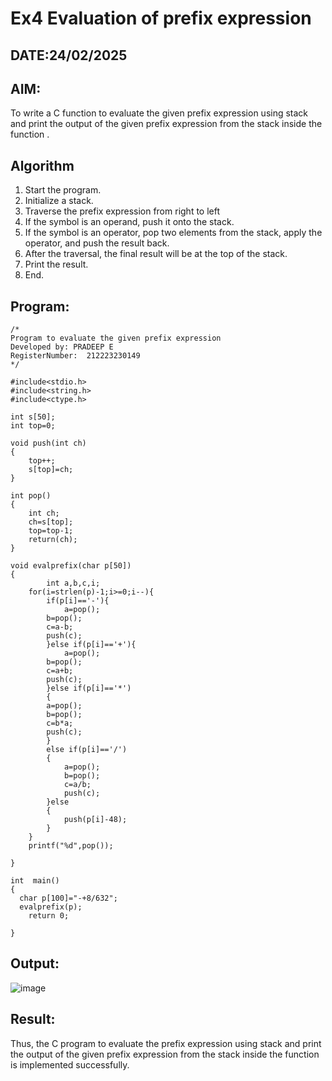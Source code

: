 # Ex4 Evaluation of prefix expression
## DATE:24/02/2025
## AIM:
To write a C function to evaluate the given prefix expression using stack and print the output of the given prefix expression from the stack inside the function . 

## Algorithm

1. Start the program.
2. Initialize a stack. 
3. Traverse the prefix expression from right to left
4. If the symbol is an operand, push it onto the stack.  
5. If the symbol is an operator, pop two elements from the stack, apply the operator, and push the result back.  
6. After the traversal, the final result will be at the top of the stack.
7. Print the result.
8. End.


## Program:
```
/*
Program to evaluate the given prefix expression
Developed by: PRADEEP E
RegisterNumber:  212223230149
*/
```
```
#include<stdio.h>
#include<string.h>
#include<ctype.h>

int s[50];
int top=0;

void push(int ch)
{
	top++;
	s[top]=ch;
}

int pop()
{
	int ch;
	ch=s[top];
	top=top-1;
	return(ch);
}

void evalprefix(char p[50])
{
        int a,b,c,i;
    for(i=strlen(p)-1;i>=0;i--){
        if(p[i]=='-'){
            a=pop();
		b=pop();
		c=a-b;
		push(c);
        }else if(p[i]=='+'){
            a=pop();
		b=pop();
		c=a+b;
		push(c);
        }else if(p[i]=='*')
		{	
		a=pop();
		b=pop();
		c=b*a;
		push(c);
		}
		else if(p[i]=='/')
		{
			a=pop();
			b=pop();
			c=a/b;
			push(c);
		}else
		{
			push(p[i]-48);
		}
    }
    printf("%d",pop());
    	
}

int  main()
{
  char p[100]="-+8/632";
  evalprefix(p);
	return 0;
	
}

```

## Output:

![image](https://github.com/user-attachments/assets/610808aa-d073-4eb3-ad3d-0af4a086a8b6)


## Result:
Thus, the C program to evaluate the prefix expression using stack and print the output of the given prefix expression from the stack inside the function is implemented successfully.
